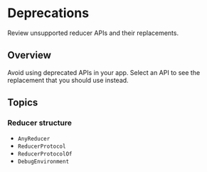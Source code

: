 # Deprecations

Review unsupported reducer APIs and their replacements.

## Overview

Avoid using deprecated APIs in your app. Select an API to see the replacement that you should use
instead.

## Topics

### Reducer structure

- ``AnyReducer``
- ``ReducerProtocol``
- ``ReducerProtocolOf``
- ``DebugEnvironment``
